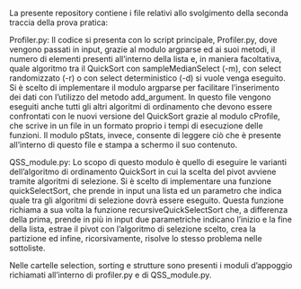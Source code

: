 La presente repository contiene i file relativi allo svolgimento della seconda traccia della prova pratica:

Profiler.py:
Il codice si presenta con lo script principale, Profiler.py, dove vengono passati in input, grazie al modulo 
argparse ed ai suoi metodi, il numero di elementi presenti all’interno della lista e, in maniera facoltativa,
quale algoritmo tra il QuickSort con sampleMedianSelect (-m), con select randomizzato (-r) o con select 
deterministico (-d) si vuole venga eseguito. Si è scelto di implementare il modulo argparse per facilitare 
l’inserimento dei dati con l’utilizzo del metodo add_argument.
In questo file vengono eseguiti anche tutti gli altri algoritmi di ordinamento che devono essere confrontati con 
le nuovi versione del QuickSort grazie al modulo cProfile, che scrive in un file in un formato proprio i tempi di 
esecuzione delle funzioni. Il modulo pStats, invece, consente di leggere ciò che è presente all’interno di questo 
file e stampa a schermo il suo contenuto.

QSS_module.py:
Lo scopo di questo modulo è quello di eseguire le varianti dell’algoritmo di ordinamento QuickSort in cui la scelta
del pivot avviene tramite algoritmi di selezione. Si è scelto di implementare una funzione quickSelectSort, che prende
in input una lista ed un parametro che indica quale tra gli algoritmi di selezione dovrà essere eseguito. Questa funzione
richiama a sua volta la funzione recursiveQuickSelectSort che, a differenza della prima, prende in più in input due 
parametriche indicano l’inizio e la fine della lista, estrae il pivot con l’algoritmo di selezione scelto, crea la 
partizione ed infine, ricorsivamente, risolve lo stesso problema nelle sottoliste. 

Nelle cartelle selection, sorting e strutture sono presenti i moduli d’appoggio richiamati all’interno di profiler.py
e di QSS_module.py. 
